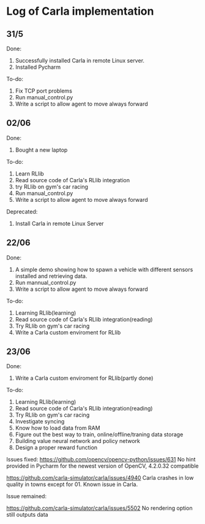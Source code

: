 # Log of Carla implementation

## 31/5

Done: 

1. Successfully installed Carla in remote Linux server.  
2. Installed Pycharm

To-do:  

1. Fix TCP port problems 
2. Run manual_control.py
3. Write a script to allow agent to move always forward



## 02/06

Done:

1. Bought a new laptop

To-do:  

1. Learn RLlib
2. Read source code of Carla's RLlib integration 
3. try RLlib on gym's car racing
4. Run manual_control.py
5. Write a script to allow agent to move always forward

Deprecated:

1. Install Carla in remote Linux Server


## 22/06

Done:
1. A simple demo showing how to spawn a vehicle with different sensors installed and retrieving data.
2. Run mannual_control.py
3. Write a script to allow agent to move always forward

To-do:
1. Learning RLlib(learning)
2. Read source code of Carla's RLlib integration(reading)
3. Try RLlib on gym's car racing
4. Write a Carla custom enviroment for RLlib


## 23/06
Done: 
1. Write a Carla custom enviroment for RLlib(partly done)

To-do:
1. Learning RLlib(learning)
2. Read source code of Carla's RLlib integration(reading)
3. Try RLlib on gym's car racing
4. Investigate syncing
5. Know how to load data from RAM 
6. Figure out the best way to train, online/offline/traning data storage
7. Building value neural network and policy network
8. Design a proper reward function

Issues fixed:
https://github.com/opencv/opencv-python/issues/631	No hint provided in Pycharm for the newest version of OpenCV, 4.2.0.32 compatible

https://github.com/carla-simulator/carla/issues/4940	Carla crashes in low quality in towns except for 01. Known issue in Carla.

Issue remained: 

https://github.com/carla-simulator/carla/issues/5502	No rendering option still outputs data
